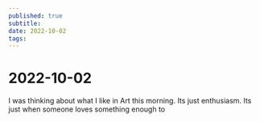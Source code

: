 ```yaml
---
published: true
subtitle: 
date: 2022-10-02
tags: 
---
```


# 2022-10-02
I was thinking about what I like in Art this morning. Its just enthusiasm. Its just when someone loves something enough to